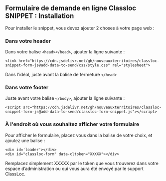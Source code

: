 ## Formulaire de demande en ligne Classloc SNIPPET : Installation

Pour installer le snippet, vous devez ajouter 2 choses à votre page web :

### Dans votre header

Dans votre balise ``<head></head>``, ajouter la ligne suivante :

```
<link href="https://cdn.jsdelivr.net/gh/nouveauxterritoires/classloc-snippet-form-js@add-data-to-send/css/style.css" rel="stylesheet">
```
Dans l'idéal, juste avant la balise de fermeture ``</head>``

### Dans votre footer

Juste avant votre balise ``</body>``, ajouter la ligne suivante :
```
<script src="https://cdn.jsdelivr.net/gh/nouveauxterritoires/classloc-snippet-form-js@add-data-to-send/classloc-form-snippet.js"></script>
```

### À l'endroit où vous souhaitez afficher votre formulaire

Pour afficher le formulaire, placez vous dans la balise de votre choix, et ajoutez une balise :
```
<div id='loader'></div>
<div id="classloc-form" data-cltoken="XXXXX"></div>
```
Remplacez simplement XXXXX par le token que vous trouverez dans votre espace d’administration ou qui vous aura été envoyé par le support ClassLoc.